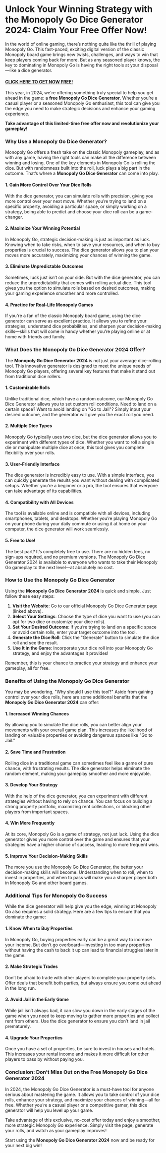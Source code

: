 # Unlock Your Winning Strategy with the Monopoly Go Dice Generator 2024: Claim Your Free Offer Now!

In the world of online gaming, there’s nothing quite like the thrill of playing Monopoly Go. This fast-paced, exciting digital version of the classic Monopoly board game brings new twists, challenges, and ways to win that keep players coming back for more. But as any seasoned player knows, the key to dominating in Monopoly Go is having the right tools at your disposal—like a dice generator.

#### [CLICK HERE TO GET NOW FREE!](https://freeforyou.xyz/monopoly/go/)

This year, in 2024, we're offering something truly special to help you get ahead in the game: a **free Monopoly Go Dice Generator**. Whether you’re a casual player or a seasoned Monopoly Go enthusiast, this tool can give you the edge you need to make strategic decisions and enhance your gaming experience. 

**Take advantage of this limited-time free offer now and revolutionize your gameplay!**

### Why Use a Monopoly Go Dice Generator?

Monopoly Go offers a fresh take on the classic Monopoly gameplay, and as with any game, having the right tools can make all the difference between winning and losing. One of the key elements in Monopoly Go is rolling the dice. But with randomness built into the roll, luck plays a big part in the outcome. That’s where a **Monopoly Go Dice Generator** can come into play.

#### 1. **Gain More Control Over Your Dice Rolls**
With the dice generator, you can simulate rolls with precision, giving you more control over your next move. Whether you’re trying to land on a specific property, avoiding a particular space, or simply working on a strategy, being able to predict and choose your dice roll can be a game-changer. 

#### 2. **Maximize Your Winning Potential**
In Monopoly Go, strategic decision-making is just as important as luck. Knowing when to take risks, when to save your resources, and when to buy properties is crucial to success. The dice generator allows you to plan your moves more accurately, maximizing your chances of winning the game.

#### 3. **Eliminate Unpredictable Outcomes**
Sometimes, luck just isn’t on your side. But with the dice generator, you can reduce the unpredictability that comes with rolling actual dice. This tool gives you the option to simulate rolls based on desired outcomes, making your gaming experience smoother and more controlled.

#### 4. **Practice for Real-Life Monopoly Games**
If you're a fan of the classic Monopoly board game, using the dice generator can serve as excellent practice. It allows you to refine your strategies, understand dice probabilities, and sharpen your decision-making skills—skills that will come in handy whether you’re playing online or at home with friends and family.

### What Does the Monopoly Go Dice Generator 2024 Offer?

The **Monopoly Go Dice Generator 2024** is not just your average dice-rolling tool. This innovative generator is designed to meet the unique needs of Monopoly Go players, offering several key features that make it stand out from traditional dice rollers.

#### 1. **Customizable Rolls**
Unlike traditional dice, which have a random outcome, our Monopoly Go Dice Generator allows you to set custom roll conditions. Need to land on a certain space? Want to avoid landing on "Go to Jail"? Simply input your desired outcome, and the generator will give you the exact roll you need.

#### 2. **Multiple Dice Types**
Monopoly Go typically uses two dice, but the dice generator allows you to experiment with different types of dice. Whether you want to roll a single die or manipulate multiple dice at once, this tool gives you complete flexibility over your rolls.

#### 3. **User-Friendly Interface**
The dice generator is incredibly easy to use. With a simple interface, you can quickly generate the results you want without dealing with complicated setups. Whether you’re a beginner or a pro, the tool ensures that everyone can take advantage of its capabilities.

#### 4. **Compatibility with All Devices**
The tool is available online and is compatible with all devices, including smartphones, tablets, and desktops. Whether you’re playing Monopoly Go on your phone during your daily commute or using it at home on your computer, the dice generator will work seamlessly.

#### 5. **Free to Use!**
The best part? It’s completely free to use. There are no hidden fees, no sign-ups required, and no premium versions. The Monopoly Go Dice Generator 2024 is available to everyone who wants to take their Monopoly Go gameplay to the next level—at absolutely no cost.

### How to Use the Monopoly Go Dice Generator

Using the **Monopoly Go Dice Generator 2024** is quick and simple. Just follow these easy steps:

1. **Visit the Website**: Go to our official Monopoly Go Dice Generator page (linked above).
2. **Select Your Settings**: Choose the type of dice you want to use (you can opt for two dice or customize your dice rolls).
3. **Set Your Desired Outcome**: If you’re trying to land on a specific space or avoid certain rolls, enter your target outcome into the tool. 
4. **Generate the Dice Roll**: Click the "Generate" button to simulate the dice roll and see the result.
5. **Use It in the Game**: Incorporate your dice roll into your Monopoly Go strategy, and enjoy the advantages it provides!

Remember, this is your chance to practice your strategy and enhance your gameplay, all for free.

### Benefits of Using the Monopoly Go Dice Generator

You may be wondering, "Why should I use this tool?" Aside from gaining control over your dice rolls, here are some additional benefits that the **Monopoly Go Dice Generator 2024** can offer:

#### 1. **Increased Winning Chances**
By allowing you to simulate the dice rolls, you can better align your movements with your overall game plan. This increases the likelihood of landing on valuable properties or avoiding dangerous spaces like "Go to Jail."

#### 2. **Save Time and Frustration**
Rolling dice in a traditional game can sometimes feel like a game of pure chance, with frustrating results. The dice generator helps eliminate the random element, making your gameplay smoother and more enjoyable.

#### 3. **Develop Your Strategy**
With the help of the dice generator, you can experiment with different strategies without having to rely on chance. You can focus on building a strong property portfolio, maximizing rent collections, or blocking other players from important spaces.

#### 4. **Win More Frequently**
At its core, Monopoly Go is a game of strategy, not just luck. Using the dice generator gives you more control over the game and ensures that your strategies have a higher chance of success, leading to more frequent wins.

#### 5. **Improve Your Decision-Making Skills**
The more you use the Monopoly Go Dice Generator, the better your decision-making skills will become. Understanding when to roll, when to invest in properties, and when to pass will make you a sharper player both in Monopoly Go and other board games.

### Additional Tips for Monopoly Go Success

While the dice generator will help give you the edge, winning at Monopoly Go also requires a solid strategy. Here are a few tips to ensure that you dominate the game:

#### 1. **Know When to Buy Properties**
In Monopoly Go, buying properties early can be a great way to increase your income. But don’t go overboard—investing in too many properties without having the cash to back it up can lead to financial struggles later in the game. 

#### 2. **Make Strategic Trades**
Don’t be afraid to trade with other players to complete your property sets. Offer deals that benefit both parties, but always ensure you come out ahead in the long run.

#### 3. **Avoid Jail in the Early Game**
While jail isn’t always bad, it can slow you down in the early stages of the game when you need to keep moving to gather more properties and collect rent from others. Use the dice generator to ensure you don’t land in jail prematurely.

#### 4. **Upgrade Your Properties**
Once you have a set of properties, be sure to invest in houses and hotels. This increases your rental income and makes it more difficult for other players to pass by without paying you.

### Conclusion: Don’t Miss Out on the Free Monopoly Go Dice Generator 2024

In 2024, the Monopoly Go Dice Generator is a must-have tool for anyone serious about mastering the game. It allows you to take control of your dice rolls, enhance your strategy, and maximize your chances of winning—all for free. Whether you’re a casual player or a competitive gamer, this dice generator will help you level up your game.

Take advantage of this exclusive, no-cost offer today and enjoy a smoother, more strategic Monopoly Go experience. Simply visit the page, generate your rolls, and watch as your gameplay improves!

Start using the **Monopoly Go Dice Generator 2024** now and be ready for your next big win!
